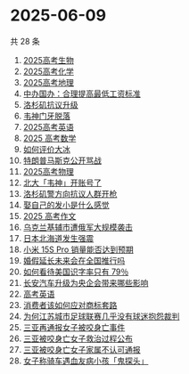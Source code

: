 # 2025-06-09

共 28 条

<!-- BEGIN -->
<!-- 最后更新时间 Mon Jun 09 2025 19:19:12 GMT+0800 (China Standard Time) -->

1. [2025高考生物](https://www.zhihu.com/search?q=2025%E9%AB%98%E8%80%83%E7%94%9F%E7%89%A9)
1. [2025高考化学](https://www.zhihu.com/search?q=2025%E9%AB%98%E8%80%83%E5%8C%96%E5%AD%A6)
1. [2025高考地理](https://www.zhihu.com/search?q=2025%E9%AB%98%E8%80%83%E5%9C%B0%E7%90%86)
1. [中办国办：合理提高最低工资标准](https://www.zhihu.com/search?q=%E4%B8%AD%E5%8A%9E%E5%9B%BD%E5%8A%9E%EF%BC%9A%E5%90%88%E7%90%86%E6%8F%90%E9%AB%98%E6%9C%80%E4%BD%8E%E5%B7%A5%E8%B5%84%E6%A0%87%E5%87%86)
1. [洛杉矶抗议升级](https://www.zhihu.com/search?q=%E6%B4%9B%E6%9D%89%E7%9F%B6%E6%8A%97%E8%AE%AE%E5%8D%87%E7%BA%A7)
1. [韦神门牙脱落](https://www.zhihu.com/search?q=%E9%9F%A6%E7%A5%9E%E9%97%A8%E7%89%99%E8%84%B1%E8%90%BD)
1. [2025高考英语](https://www.zhihu.com/search?q=2025%E9%AB%98%E8%80%83%E8%8B%B1%E8%AF%AD)
1. [2025 高考数学](https://www.zhihu.com/search?q=2025%20%E9%AB%98%E8%80%83%E6%95%B0%E5%AD%A6)
1. [如何评价大冰](https://www.zhihu.com/search?q=%E5%A6%82%E4%BD%95%E8%AF%84%E4%BB%B7%E5%A4%A7%E5%86%B0)
1. [特朗普马斯克公开骂战](https://www.zhihu.com/search?q=%E7%89%B9%E6%9C%97%E6%99%AE%E9%A9%AC%E6%96%AF%E5%85%8B%E5%85%AC%E5%BC%80%E9%AA%82%E6%88%98)
1. [2025高考物理](https://www.zhihu.com/search?q=2025%E9%AB%98%E8%80%83%E7%89%A9%E7%90%86)
1. [北大「韦神」开账号了](https://www.zhihu.com/search?q=%E5%8C%97%E5%A4%A7%E3%80%8C%E9%9F%A6%E7%A5%9E%E3%80%8D%E5%BC%80%E8%B4%A6%E5%8F%B7%E4%BA%86)
1. [洛杉矶警方向抗议人群开枪](https://www.zhihu.com/search?q=%E6%B4%9B%E6%9D%89%E7%9F%B6%E8%AD%A6%E6%96%B9%E5%90%91%E6%8A%97%E8%AE%AE%E4%BA%BA%E7%BE%A4%E5%BC%80%E6%9E%AA)
1. [娶自己的发小是什么感觉](https://www.zhihu.com/search?q=%E5%A8%B6%E8%87%AA%E5%B7%B1%E7%9A%84%E5%8F%91%E5%B0%8F%E6%98%AF%E4%BB%80%E4%B9%88%E6%84%9F%E8%A7%89)
1. [2025 高考作文](https://www.zhihu.com/search?q=2025%20%E9%AB%98%E8%80%83%E4%BD%9C%E6%96%87)
1. [乌克兰基辅市遭俄军大规模袭击](https://www.zhihu.com/search?q=%E4%B9%8C%E5%85%8B%E5%85%B0%E5%9F%BA%E8%BE%85%E5%B8%82%E9%81%AD%E4%BF%84%E5%86%9B%E5%A4%A7%E8%A7%84%E6%A8%A1%E8%A2%AD%E5%87%BB)
1. [日本北海道发生强震](https://www.zhihu.com/search?q=%E6%97%A5%E6%9C%AC%E5%8C%97%E6%B5%B7%E9%81%93%E5%8F%91%E7%94%9F%E5%BC%BA%E9%9C%87)
1. [小米 15S Pro 销量能否达到预期](https://www.zhihu.com/search?q=%E5%B0%8F%E7%B1%B3%2015S%20Pro%20%E9%94%80%E9%87%8F%E8%83%BD%E5%90%A6%E8%BE%BE%E5%88%B0%E9%A2%84%E6%9C%9F)
1. [婚假延长未来会在全国推行吗](https://www.zhihu.com/search?q=%E5%A9%9A%E5%81%87%E5%BB%B6%E9%95%BF%E6%9C%AA%E6%9D%A5%E4%BC%9A%E5%9C%A8%E5%85%A8%E5%9B%BD%E6%8E%A8%E8%A1%8C%E5%90%97)
1. [如何看待美国识字率只有 79％](https://www.zhihu.com/search?q=%E5%A6%82%E4%BD%95%E7%9C%8B%E5%BE%85%E7%BE%8E%E5%9B%BD%E8%AF%86%E5%AD%97%E7%8E%87%E5%8F%AA%E6%9C%89%2079%EF%BC%85)
1. [长安汽车升级为央企会带来哪些影响](https://www.zhihu.com/search?q=%E9%95%BF%E5%AE%89%E6%B1%BD%E8%BD%A6%E5%8D%87%E7%BA%A7%E4%B8%BA%E5%A4%AE%E4%BC%81%E4%BC%9A%E5%B8%A6%E6%9D%A5%E5%93%AA%E4%BA%9B%E5%BD%B1%E5%93%8D)
1. [高考英语](https://www.zhihu.com/search?q=%E9%AB%98%E8%80%83%E8%8B%B1%E8%AF%AD)
1. [消费者该如何应对商标套路](https://www.zhihu.com/search?q=%E6%B6%88%E8%B4%B9%E8%80%85%E8%AF%A5%E5%A6%82%E4%BD%95%E5%BA%94%E5%AF%B9%E5%95%86%E6%A0%87%E5%A5%97%E8%B7%AF)
1. [为何江苏城市足球联赛几乎没有球迷抱怨裁判](https://www.zhihu.com/search?q=%E4%B8%BA%E4%BD%95%E6%B1%9F%E8%8B%8F%E5%9F%8E%E5%B8%82%E8%B6%B3%E7%90%83%E8%81%94%E8%B5%9B%E5%87%A0%E4%B9%8E%E6%B2%A1%E6%9C%89%E7%90%83%E8%BF%B7%E6%8A%B1%E6%80%A8%E8%A3%81%E5%88%A4)
1. [三亚再通报女子被咬身亡事件](https://www.zhihu.com/search?q=%E4%B8%89%E4%BA%9A%E5%86%8D%E9%80%9A%E6%8A%A5%E5%A5%B3%E5%AD%90%E8%A2%AB%E5%92%AC%E8%BA%AB%E4%BA%A1%E4%BA%8B%E4%BB%B6)
1. [三亚被咬身亡女子救治过程公布](https://www.zhihu.com/search?q=%E4%B8%89%E4%BA%9A%E8%A2%AB%E5%92%AC%E8%BA%AB%E4%BA%A1%E5%A5%B3%E5%AD%90%E6%95%91%E6%B2%BB%E8%BF%87%E7%A8%8B%E5%85%AC%E5%B8%83)
1. [三亚被咬身亡女子家属不认可通报](https://www.zhihu.com/search?q=%E4%B8%89%E4%BA%9A%E8%A2%AB%E5%92%AC%E8%BA%AB%E4%BA%A1%E5%A5%B3%E5%AD%90%E5%AE%B6%E5%B1%9E%E4%B8%8D%E8%AE%A4%E5%8F%AF%E9%80%9A%E6%8A%A5)
1. [女子称骑车遇血友病小孩「鬼探头」](https://www.zhihu.com/search?q=%E5%A5%B3%E5%AD%90%E7%A7%B0%E9%AA%91%E8%BD%A6%E9%81%87%E8%A1%80%E5%8F%8B%E7%97%85%E5%B0%8F%E5%AD%A9%E3%80%8C%E9%AC%BC%E6%8E%A2%E5%A4%B4%E3%80%8D)

<!-- END -->
